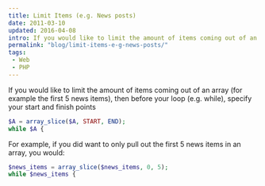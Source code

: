 ```yaml
---
title: Limit Items (e.g. News posts)
date: 2011-03-10
updated: 2016-04-08
intro: If you would like to limit the amount of items coming out of an array (for example the first 5 news items)
permalink: "blog/limit-items-e-g-news-posts/"
tags:
 - Web
 - PHP
---
```


If you would like to limit the amount of items coming out of an array (for example the first 5 news items), then before your loop (e.g. while), specify your start and finish points

```php
$A = array_slice($A, START, END);
while $A {
```

For example, if you did want to only pull out the first 5 news items in an array, you would:

```php
$news_items = array_slice($news_items, 0, 5);
while $news_items {
```
